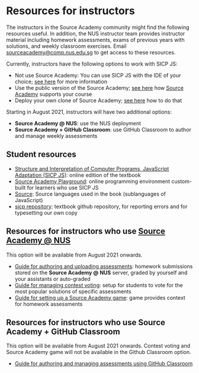 # Resources for instructors

The instructors in the Source Academy community might find the following resources useful. In addition, the NUS instructor team provides instructor material including homework assessments, exams of previous years with solutions, and weekly classroom exercises. Email [sourceacademy@comp.nus.edu.sg](mailto:sourceacademy@comp.nus.edu.sg) to get access to these resources. 

Currently, instructors have the following options to work with SICP JS:
- Not use Source Academy: You can use SICP JS with the IDE of your choice; [see here](../package/README.md) for more information
- Use the public version of the Source Academy; [see here](../vanilla/README.md) how [Source Academy](https://source-academy.github.io/) supports your course
- Deploy your own clone of Source Academy; [see here](../deployment/README.md) how to do that

Starting in August 2021, instructors will have two additional options:
- **Source Academy @ NUS**: use the NUS deployment
- **Source Academy + GitHub Classroom**: use GitHub Classroom to author and manage weekly assessments

## Student resources

- [Structure and Interpretation of Computer Programs, JavaScript Adaptation (SICP JS)](https://source-academy.github.io/sicp/): online edition of the textbook
- [Source Academy Playground](https://source-academy.github.io/): online programming environment custom-built for learners who use SICP JS
- [Source](https://source-academy.github.io/source/): Source languages used in the book (sublanguages of JavaScript)
- [sicp repository](https://github.com/source-academy/sicp): textbook github repository, for reporting errors and for typesetting our own copy

## Resources for instructors who use [Source Academy @ NUS](https://sourceacademy.nus.edu.sg/)

This option will be available from August 2021 onwards. 

- [Guide for authoring and uploading assessments](assessment/README.md): homework submissions stored on the **Source Academy @ NUS** server, graded by yourself and your assistants or auto-graded
- [Guide for managing contest voting](voting/README.md): setup for students to vote for the most popular solutions of specific assessments 
- [Guide for setting up a Source Academy game](game/README.md): game provides context for homework assessments

## Resources for instructors who use Source Academy + GitHub Classroom

This option will be available from August 2021 onwards. Contest voting and Source Academy game will not be available in the Github Classroom option.

- [Guide for authoring and managing assessments using GitHub Classroom](github/README.md)

